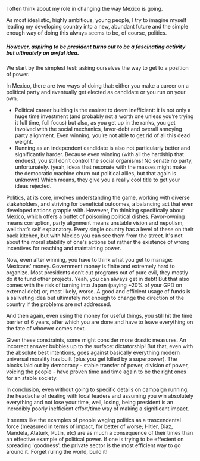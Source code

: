 I often think about my role in changing the way Mexico is going. 

As most idealistic, highly ambitious, young people, I try to imagine myself leading my developing country into a new, abundant future and the simple enough way of doing this always seems to be, of course, politics. 

##### However, aspiring to be president turns out to be a fascinating activity but ultimately an awful idea.

We start by the simplest test: asking ourselves the way to get to a position of power. 

In Mexico, there are two ways of doing that: either you make a career on a political party and eventually get elected as candidate or you run on your own. 

- Political career building is the easiest to deem inefficient: it is not only a huge time investment (and probably not a worth one unless you’re trying it full time, full focus) but also, as you get up in the ranks, you get involved with the social mechanics, favor-debt and overall annoying party alignment. Even winning, you’re not able to get rid of all this dead weight.
- Running as an independent candidate is also not particularly better and significantly harder. Because even winning (with all the hardship that endues), you still don’t control the social organisms! No senate no party, unfortunately. (yeah, ideas that resonate with the masses might make the democratic machine churn out political allies, but that again is unknown) Which means, they give you a really cool title to get your ideas rejected.

Politics, at its core, involves understanding the game, working with diverse stakeholders, and striving for beneficial outcomes, a balancing act that even developed nations grapple with.
However, I’m thinking specifically about Mexico, which offers a buffet of poisoning political dishes. Favor-owning means corruption, party alignment means unstable vision and nepotism, well that’s self explanatory. Every single country has a level of these on their back kitchen, but with Mexico you can see them from the street. It's not about the moral stability of one's actions but rather the existence of wrong incentives for reaching and maintaining power.

Now, even after winning, you have to think what you get to manage: Mexicans' money. Government money is finite and extremely hard to organize. Most presidents don’t cut programs out of pure evil, they mostly do it to fund other projects. Yeah, you can always get in debt! But that also comes with the risk of turning into Japan (paying ~20% of your GPD on external debt) or, most likely, worse. A good and efficient usage of funds is a salivating idea but ultimately not enough to change the direction of the country if the problems are not addressed.

And then again, even using the money for useful things, you still hit the time barrier of 6 years, after which you are done and have to leave everything on the fate of whoever comes next. 

Given these constraints, some might consider more drastic measures. An incorrect answer bubbles up to the surface: dictatorship! But that, even with the absolute best intentions, goes against basically everything modern universal morality has built (plus you get killed by a superpower). The blocks laid out by democracy - stable transfer of power, division of power, voicing the people - have proven time and time again to be the right ones for an stable society.

In conclusion, even without going to specific details on campaign running, the headache of dealing with local leaders and assuming you win absolutely everything and not lose your time, well, losing, being president is an incredibly poorly inefficient effort/time way of making a significant impact.

It seems like the examples of people waging politics as a trascendental force (measured in terms of impact, for better of worse; Hitler, Diaz, Mandela, Ataturk, Putin, etc) are as much a consequence of their times than an effective example of political power. If one is trying to be effecient on spreading 'goodness', the private sector is the most efficient way to go around it. Forget ruling the world, build it! 
